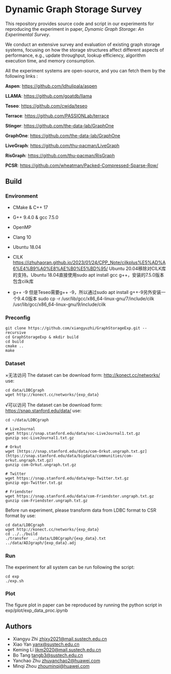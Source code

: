 # Dynamic Graph Storage Survey

This repository provides source code and script in our experiments for reproducing
the experiment in paper, _Dynamic Graph Storage: An Experimental Survey_.

We conduct an extensive survey and evaluation of existing graph storage
systems, focusing on how the storage structures affect different
aspects of performance, e.g., update throughput, lookup efficiency,
algorithm execution time, and memory consumption.

All the experiment systems are open-source, and you can fetch them by the following
links :

**Aspen**: https://github.com/ldhulipala/aspen

**LLAMA**: https://github.com/goatdb/llama

**Teseo**: https://github.com/cwida/teseo

**Terrace**: https://github.com/PASSIONLab/terrace

**Stinger**: https://github.com/the-data-lab/GraphOne

**GraphOne**: https://github.com/the-data-lab/GraphOne

**LiveGraph**: https://github.com/thu-pacman/LiveGraph

**RisGraph**: https://github.com/thu-pacman/RisGraph

**PCSR**: https://github.com/wheatman/Packed-Compressed-Sparse-Row/

## Build

### Environment
- CMake & C++ 17
- G++ 9.4.0 & gcc 7.5.0
- OpenMP
- Clang 10

- Ubuntu 18.04
- CILK
https://izhuhaoran.github.io/2023/01/24/CPP_Note/cilkplus%E5%AD%A6%E4%B9%A0%E8%AE%B0%E5%BD%95/
Ubuntu 20.04移除对CILK库的支持。Ubuntu 18.04直接使用sudo apt install gcc g++，安装的7.5.0版本包含cilk库

- g++ -9
但是Teseo需要g++ -9，所以通过sudo apt install g++-9另外安装一个9.4.0版本
sudo cp -r /usr/lib/gcc/x86_64-linux-gnu/7/include/cilk /usr/lib/gcc/x86_64-linux-gnu/9/include/cilk

### Preconfig

```
git clone https://github.com/xiangyuzhi/GraphStorageExp.git --recursive
cd GraphStorageExp & mkdir build 
cd build
cmake ..
make
```

### Dataset

×无法访问
The dataset can be download form: http://konect.cc/networks/ use:

```
cd data/LDBCgraph
wget http://konect.cc/networks/{exp_data} 
```

√可以访问
The dataset can be download form: https://snap.stanford.edu/data/ use:

```
cd ~/data/LDBCgraph

# LiveJournal
wget https://snap.stanford.edu/data/soc-LiveJournal1.txt.gz
gunzip soc-LiveJournal1.txt.gz

# Orkut
wget [https://snap.stanford.edu/data/com-Orkut.ungraph.txt.gz](https://snap.stanford.edu/data/bigdata/communities/com-orkut.ungraph.txt.gz)
gunzip com-Orkut.ungraph.txt.gz

# Twitter
wget https://snap.stanford.edu/data/ego-Twitter.txt.gz
gunzip ego-Twitter.txt.gz

# Friendster
wget https://snap.stanford.edu/data/com-Friendster.ungraph.txt.gz
gunzip com-Friendster.ungraph.txt.gz
```

Before run experiment, please transform data from LDBC format to CSR format by use:

```
cd data/LDBCgraph
wget http://konect.cc/networks/{exp_data} 
cd ../../build
./transfer  ../data/LDBCgraph/{exp_data}.txt  ../data/ADJgraph/{exp_data}.adj
```

### Run

The experiment for all system can be run following the script:

```
cd exp
./exp.sh
```

### Plot
The figure plot in paper can be reproduced by running the python script in 
exp/plot/exp_data_proc.ipynb

## Authors

- Xiangyu Zhi [zhixy2021@mail.sustech.edu.cn](zhixy2021@mail.sustech.edu.cn)
- Xiao Yan [yanx@sustech.edu.cn](yanx@sustech.edu.cn)
- Keming Li [likm2020@mail.sustech.edu.cn](likm2020@mail.sustech.edu.cn)
- Bo Tang [tangb3@sustech.edu.cn](tangb3@sustech.edu.cn)
- Yanchao Zhu [zhuyanchao2@huawei.com](zhuyanchao2@huawei.com)
- Minqi Zhou [zhouminqi@huawei.com](zhouminqi@huawei.com)




